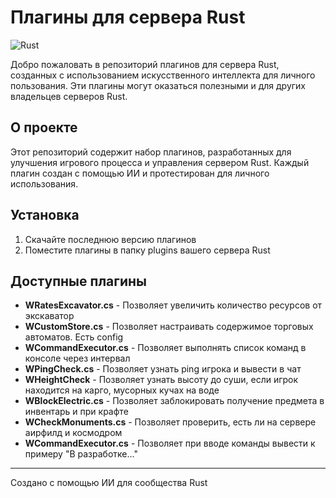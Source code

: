 # Плагины для сервера Rust

![Rust](https://img.shields.io/badge/Rust-Game-orange?style=flat-square&logo=rust)

Добро пожаловать в репозиторий плагинов для сервера Rust, созданных с использованием искусственного интеллекта для личного пользования. Эти плагины могут оказаться полезными и для других владельцев серверов Rust.

## О проекте

Этот репозиторий содержит набор плагинов, разработанных для улучшения игрового процесса и управления сервером Rust. Каждый плагин создан с помощью ИИ и протестирован для личного использования.

## Установка

1. Скачайте последнюю версию плагинов
2. Поместите плагины в папку plugins вашего сервера Rust

## Доступные плагины

- **WRatesExcavator.cs** - Позволяет увеличить количество ресурсов от экскаватор
- **WCustomStore.cs** - Позволяет настраивать содержимое торговых автоматов. Есть config
- **WCommandExecutor.cs** - Позволяет выполнять список команд в консоле через интервал
- **WPingCheck.cs** - Позволяет узнать ping игрока и вывести в чат
- **WHeightCheck** - Позволяет узнать высоту до суши, если игрок находится на карго, мусорных кучах на воде
- **WBlockElectric.cs** - Позволяет заблокировать получение предмета в инвентарь и при крафте
- **WCheckMonuments.cs** - Позволяет проверить, есть ли на сервере аирфилд и космодром
- **WCommandExecutor.cs** - Позволяет при вводе команды вывести к примеру "В разработке..."

---
Создано с помощью ИИ для сообщества Rust
